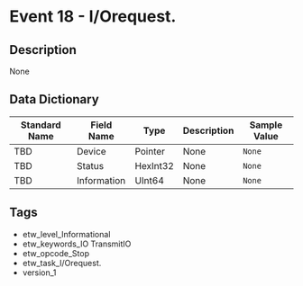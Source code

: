 # Event 18 - I/Orequest.

## Description
None

## Data Dictionary
|Standard Name|Field Name|Type|Description|Sample Value|
|---|---|---|---|---|
|TBD|Device|Pointer|None|`None`|
|TBD|Status|HexInt32|None|`None`|
|TBD|Information|UInt64|None|`None`|

## Tags
* etw_level_Informational
* etw_keywords_IO TransmitIO
* etw_opcode_Stop
* etw_task_I/Orequest.
* version_1